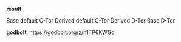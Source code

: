 **result**:
 
Base default C-Tor
Derived default C-Tor
Derived D-Tor
Base D-Tor
 
**godbolt**: https://godbolt.org/z/h1TP6KWGo